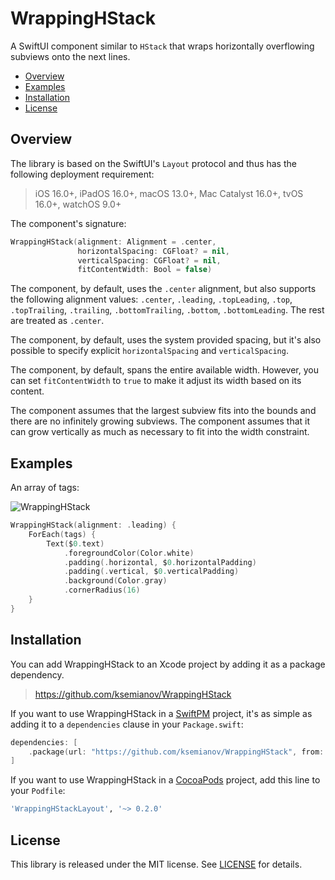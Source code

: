 # WrappingHStack

A SwiftUI component similar to `HStack` that wraps horizontally overflowing subviews onto the next lines.

  * [Overview](#overview)
  * [Examples](#examples)
  * [Installation](#installation)
  * [License](#license)

## Overview

The library is based on the SwiftUI's `Layout` protocol and thus has the following deployment requirement:

> iOS 16.0+, iPadOS 16.0+, macOS 13.0+, Mac Catalyst 16.0+, tvOS 16.0+, watchOS 9.0+

The component's signature:

``` swift
WrappingHStack(alignment: Alignment = .center,
               horizontalSpacing: CGFloat? = nil,
               verticalSpacing: CGFloat? = nil,
               fitContentWidth: Bool = false)
```

The component, by default, uses the `.center` alignment, but also supports the following alignment values: `.center`, `.leading`, `.topLeading`, `.top`, `.topTrailing`, `.trailing`, `.bottomTrailing`, `.bottom`, `.bottomLeading`. The rest are treated as `.center`.

The component, by default, uses the system provided spacing, but it's also possible to specify explicit `horizontalSpacing` and `verticalSpacing`.

The component, by default, spans the entire available width. However, you can set `fitContentWidth` to `true` to make it adjust its width based on its content.

The component assumes that the largest subview fits into the bounds and there are no infinitely growing subviews. The component assumes that it can grow vertically as much as necessary to fit into the width constraint.

## Examples

An array of tags:

![WrappingHStack](https://user-images.githubusercontent.com/18328341/205410620-19e66e2c-6dc4-4354-9c6a-f25a3704b2ac.gif)

``` swift
WrappingHStack(alignment: .leading) {
    ForEach(tags) {
        Text($0.text)
            .foregroundColor(Color.white)
            .padding(.horizontal, $0.horizontalPadding)
            .padding(.vertical, $0.verticalPadding)
            .background(Color.gray)
            .cornerRadius(16)
    }
}
```


## Installation

You can add WrappingHStack to an Xcode project by adding it as a package dependency.

> https://github.com/ksemianov/WrappingHStack

If you want to use WrappingHStack in a [SwiftPM](https://swift.org/package-manager/) project, 
it's as simple as adding it to a `dependencies` clause in your `Package.swift`:

``` swift
dependencies: [
    .package(url: "https://github.com/ksemianov/WrappingHStack", from: "0.2.0")
]
```

If you want to use WrappingHStack in a [CocoaPods](https://cocoapods.org) project,
add this line to your `Podfile`:

``` ruby
'WrappingHStackLayout', '~> 0.2.0'
```

## License

This library is released under the MIT license. See [LICENSE](LICENSE) for details.
